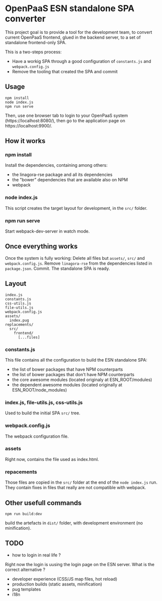 # OpenPaaS ESN standalone SPA converter

This project goal is to provide a tool for the development team, to convert current OpenPaaS frontend, glued in the backend server, to a set of standalone frontend-only SPA.

This is a two-steps process:

* Have a workig SPA through a good configuration of `constants.js` and `webpack.config.js`
* Remove the tooling that created the SPA and commit

## Usage

```
npm install
node index.js
npm run serve
```

Then, use one browser tab to login to your OpenPaaS system (https://localhost:8080/), then go to the application page on https://localhost:9900/.

## How it works

### npm install

Install the dependencies, containing among others:

* the linagora-rse package and all its dependencies
* the "bower" dependencies that are available also on NPM
* webpack

### node index.js

This script creates the target layout for development, in the `src/` folder.

### npm run serve

Start webpack-dev-server in watch mode.

## Once everything works

Once the system is fully working:
Delete all files but `assets/`, `src/` and `webpack.config.js`. Remove `linagora-rse` from the dependencies listed in `package.json`. Commit. The standalone SPA is ready.

## Layout

```
index.js
constants.js
css-utils.js
file-utils.js
webpack.config.js
assets/
  index.pug
replacements/
  src/
    frontend/
      [...files]
```

### constants.js

This file contains all the configuration to build the ESN standalone SPA:

* the list of bower packages that have NPM counterparts
* the list of bower packages that don't have NPM counterparts
* the core awesome modules (located originaly at ESN_ROOT/modules)
* the dependent awesome modules (located originally at ESN_ROOT/node_modules)

### index.js, file-utils.js, css-utils.js

Used to build the initial SPA `src/` tree.

### webpack.config.js

The webpack configuration file.

### assets

Right now, contains the file used as index.html.

### repacements

Those files are copied in the `src/` folder at the end of the `node index.js` run. They contain fixes in files that really are not compatible with webpack.

## Other usefull commands

```
npm run build:dev
```
build the artefacts in `dist/` folder, with development environment (no minification).

## TODO

* how to login in real life ?

Right now the login is uusing the login page on the ESN server. What is the correct alternative ?

* developer experience (CSS/JS map files, hot reload)
* production builds (static assets, minification)
* pug templates
* i18n
